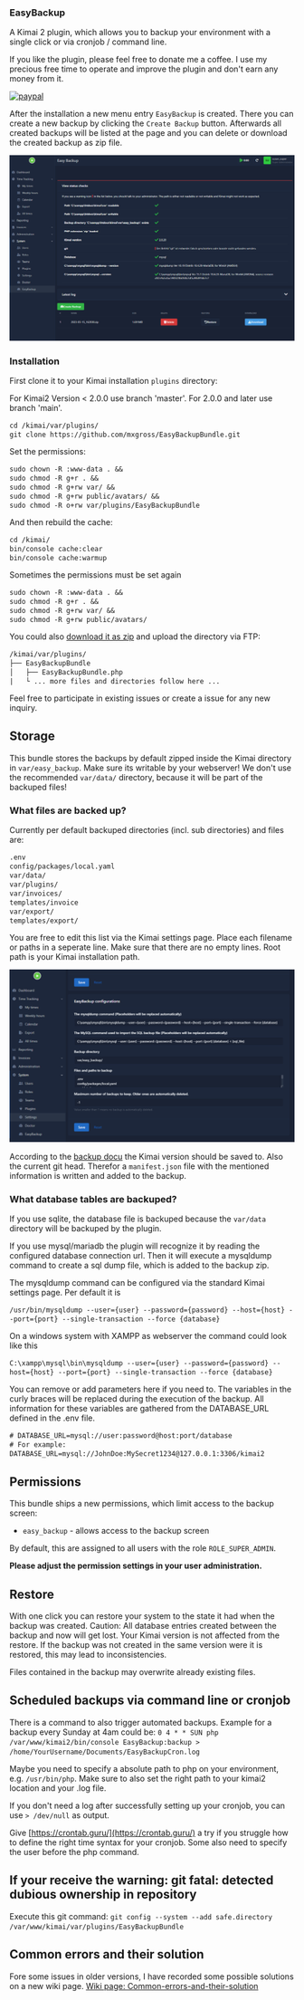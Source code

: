### EasyBackup

A Kimai 2 plugin, which allows you to backup your environment with a single click or via cronjob / command line.

If you like the plugin, please feel free to donate me a coffee. I use my precious free time to operate and improve the plugin and don't earn any money from it.

[![paypal](https://www.paypalobjects.com/en_US/i/btn/btn_donate_LG.gif)](https://www.paypal.com/donate?hosted_button_id=XQD3PMPANZNG4)

After the installation a new menu entry `EasyBackup` is created. There you can create a new backup
by clicking the `Create Backup` button. Afterwards all created backups will be listed at the page
and you can delete or download the created backup as zip file.

![Kimai2 Easy Backup Plugin Bundle](https://github.com/mxgross/EasyBackupBundle/blob/main/screenshot.jpg?raw=true)

### Installation

First clone it to your Kimai installation `plugins` directory:

For Kimai2 Version < 2.0.0 use branch 'master'.
For 2.0.0 and later use branch 'main'.

```
cd /kimai/var/plugins/
git clone https://github.com/mxgross/EasyBackupBundle.git
```
Set the permissions:
```
sudo chown -R :www-data . &&
sudo chmod -R g+r . &&
sudo chmod -R g+rw var/ &&
sudo chmod -R g+rw public/avatars/ &&
sudo chmod -R o+rw var/plugins/EasyBackupBundle
```

And then rebuild the cache:
```
cd /kimai/
bin/console cache:clear
bin/console cache:warmup
```
Sometimes the permissions must be set again

```
sudo chown -R :www-data . &&
sudo chmod -R g+r . &&
sudo chmod -R g+rw var/ &&
sudo chmod -R g+rw public/avatars/
```

You could also [download it as zip](https://github.com/mxgross/EasyBackupBundle/archive/main.zip) and upload the directory via FTP:

```
/kimai/var/plugins/
├── EasyBackupBundle
│   ├── EasyBackupBundle.php
|   └ ... more files and directories follow here ...
```

Feel free to participate in existing issues or create a issue for any new inquiry.

## Storage

This bundle stores the backups by default zipped inside the Kimai directory in `var/easy_backup`.
Make sure its writable by your webserver! We don't use the recommended 
`var/data/` directory, because it will be part of the backuped files!

### What files are backed up?

Currently per default backuped directories (incl. sub directories) and files are:

```
.env
config/packages/local.yaml
var/data/
var/plugins/
var/invoices/
templates/invoice
var/export/
templates/export/
```
You are free to edit this list via the Kimai settings page. Place each filename or paths in a seperate line. Make sure that there are no empty lines. Root path is your Kimai installation path.

![Update the paths to your needs](https://github.com/mxgross/EasyBackupBundle/blob/main/screenshot_files_and_paths_to_be_backed_up.jpg?raw=true)

According to the [backup docu](https://www.kimai.org/documentation/backups.html) the Kimai version should be saved to.
Also the current git head.
Therefor a `manifest.json` file with the mentioned information is written and added to the backup.

### What database tables are backuped?

If you use sqlite, the database file is backuped because the `var/data` directory will be backuped by the plugin.

If you use mysql/mariadb the plugin will recognize it by reading the configured database connection url.
Then it will execute a mysqldump command to create a sql dump file, which is added to the backup zip.

The mysqldump command can be configured via the standard Kimai settings page.
Per default it is
```
/usr/bin/mysqldump --user={user} --password={password} --host={host} --port={port} --single-transaction --force {database}
```

On a windows system with XAMPP as webserver the command could look like this
```
C:\xampp\mysql\bin\mysqldump --user={user} --password={password} --host={host} --port={port} --single-transaction --force {database}
```

You can remove or add parameters here if you need to. The variables in the curly braces will be replaced during the execution of the backup. All information for these variables are gathered from the DATABASE_URL defined in the .env file.
```
# DATABASE_URL=mysql://user:password@host:port/database
# For example:
DATABASE_URL=mysql://JohnDoe:MySecret1234@127.0.0.1:3306/kimai2
```

## Permissions

This bundle ships a new permissions, which limit access to the backup screen:

- `easy_backup` - allows access to the backup screen

By default, this are assigned to all users with the role `ROLE_SUPER_ADMIN`.

**Please adjust the permission settings in your user administration.** 

## Restore
With one click you can restore your system to the state it had when the backup was created.
Caution: All database entries created between the backup and now will get lost. Your Kimai version is not affected from the restore. If the backup was not created in the same version were it is restored, this may lead to inconsistencies.

Files contained in the backup may overwrite already existing files.

## Scheduled backups via command line or cronjob
There is a command to also trigger automated backups. 
Example for a backup every Sunday at 4am could be:
```0 4 * * SUN php /var/www/kimai2/bin/console EasyBackup:backup > /home/YourUsername/Documents/EasyBackupCron.log```

Maybe you need to specify a absolute path to php on your environment, e.g. `/usr/bin/php`.
Make sure to also set the right path to your kimai2 location and your .log file.

If you don't need a log after successfully setting up your cronjob, you can use `> /dev/null` as output.

Give [https://crontab.guru/](https://crontab.guru/) a try if you struggle how to define the right time syntax for your cronjob.
Some also need to specify the user before the php command.

## If your receive the warning: git 	fatal: detected dubious ownership in repository
Execute this git command:
```git config --system --add safe.directory /var/www/kimai/var/plugins/EasyBackupBundle```

## Common errors and their solution
Fore some issues in older versions, I have recorded some possible solutions on a new wiki page.
[Wiki page: Common-errors-and-their-solution](https://github.com/mxgross/EasyBackupBundle/wiki/Common-errors-and-their-solution)

